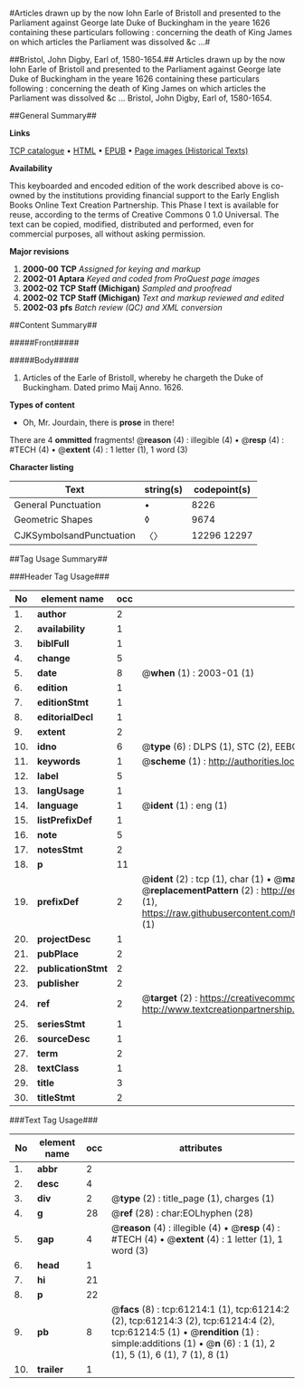 #Articles drawn up by the now Iohn Earle of Bristoll and presented to the Parliament against George late Duke of Buckingham in the yeare 1626 containing these particulars following : concerning the death of King James on which articles the Parliament was dissolved &c ...#

##Bristol, John Digby, Earl of, 1580-1654.##
Articles drawn up by the now Iohn Earle of Bristoll and presented to the Parliament against George late Duke of Buckingham in the yeare 1626 containing these particulars following : concerning the death of King James on which articles the Parliament was dissolved &c ...
Bristol, John Digby, Earl of, 1580-1654.

##General Summary##

**Links**

[TCP catalogue](http://www.ota.ox.ac.uk/tcp/)  • 
[HTML](http://tei.it.ox.ac.uk/tcp/Texts-HTML/free/A29/A29576.html)  • 
[EPUB](http://tei.it.ox.ac.uk/tcp/Texts-EPUB/free/A29/A29576.epub) • 
[Page images (Historical Texts)](https://data.historicaltexts.jisc.ac.uk/view?pubId=eebo-12397959e&pageId=eebo-12397959e-61214-1)

**Availability**

This keyboarded and encoded edition of the
	       work described above is co-owned by the institutions
	       providing financial support to the Early English Books
	       Online Text Creation Partnership. This Phase I text is
	       available for reuse, according to the terms of Creative
	       Commons 0 1.0 Universal. The text can be copied,
	       modified, distributed and performed, even for
	       commercial purposes, all without asking permission.

**Major revisions**

1. __2000-00__ __TCP__ *Assigned for keying and markup*
1. __2002-01__ __Aptara__ *Keyed and coded from ProQuest page images*
1. __2002-02__ __TCP Staff (Michigan)__ *Sampled and proofread*
1. __2002-02__ __TCP Staff (Michigan)__ *Text and markup reviewed and edited*
1. __2002-03__ __pfs__ *Batch review (QC) and XML conversion*

##Content Summary##

#####Front#####

#####Body#####

1. Articles of the Earle of Bristoll, whereby
he chargeth the Duke of Buckingham.
Dated primo Maij Anno. 1626.

**Types of content**

  * Oh, Mr. Jourdain, there is **prose** in there!

There are 4 **ommitted** fragments! 
 @__reason__ (4) : illegible (4)  •  @__resp__ (4) : #TECH (4)  •  @__extent__ (4) : 1 letter (1), 1 word (3)

**Character listing**


|Text|string(s)|codepoint(s)|
|---|---|---|
|General Punctuation|•|8226|
|Geometric Shapes|◊|9674|
|CJKSymbolsandPunctuation|〈〉|12296 12297|

##Tag Usage Summary##

###Header Tag Usage###

|No|element name|occ|attributes|
|---|---|---|---|
|1.|__author__|2||
|2.|__availability__|1||
|3.|__biblFull__|1||
|4.|__change__|5||
|5.|__date__|8| @__when__ (1) : 2003-01 (1)|
|6.|__edition__|1||
|7.|__editionStmt__|1||
|8.|__editorialDecl__|1||
|9.|__extent__|2||
|10.|__idno__|6| @__type__ (6) : DLPS (1), STC (2), EEBO-CITATION (1), OCLC (1), VID (1)|
|11.|__keywords__|1| @__scheme__ (1) : http://authorities.loc.gov/ (1)|
|12.|__label__|5||
|13.|__langUsage__|1||
|14.|__language__|1| @__ident__ (1) : eng (1)|
|15.|__listPrefixDef__|1||
|16.|__note__|5||
|17.|__notesStmt__|2||
|18.|__p__|11||
|19.|__prefixDef__|2| @__ident__ (2) : tcp (1), char (1)  •  @__matchPattern__ (2) : ([0-9\-]+):([0-9IVX]+) (1), (.+) (1)  •  @__replacementPattern__ (2) : http://eebo.chadwyck.com/downloadtiff?vid=$1&page=$2 (1), https://raw.githubusercontent.com/textcreationpartnership/Texts/master/tcpchars.xml#$1 (1)|
|20.|__projectDesc__|1||
|21.|__pubPlace__|2||
|22.|__publicationStmt__|2||
|23.|__publisher__|2||
|24.|__ref__|2| @__target__ (2) : https://creativecommons.org/publicdomain/zero/1.0/ (1), http://www.textcreationpartnership.org/docs/. (1)|
|25.|__seriesStmt__|1||
|26.|__sourceDesc__|1||
|27.|__term__|2||
|28.|__textClass__|1||
|29.|__title__|3||
|30.|__titleStmt__|2||


###Text Tag Usage###

|No|element name|occ|attributes|
|---|---|---|---|
|1.|__abbr__|2||
|2.|__desc__|4||
|3.|__div__|2| @__type__ (2) : title_page (1), charges (1)|
|4.|__g__|28| @__ref__ (28) : char:EOLhyphen (28)|
|5.|__gap__|4| @__reason__ (4) : illegible (4)  •  @__resp__ (4) : #TECH (4)  •  @__extent__ (4) : 1 letter (1), 1 word (3)|
|6.|__head__|1||
|7.|__hi__|21||
|8.|__p__|22||
|9.|__pb__|8| @__facs__ (8) : tcp:61214:1 (1), tcp:61214:2 (2), tcp:61214:3 (2), tcp:61214:4 (2), tcp:61214:5 (1)  •  @__rendition__ (1) : simple:additions (1)  •  @__n__ (6) : 1 (1), 2 (1), 5 (1), 6 (1), 7 (1), 8 (1)|
|10.|__trailer__|1||
